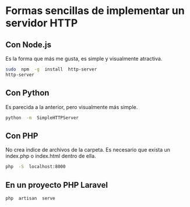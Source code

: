 # Formas sencillas de implementar un servidor HTTP


## Con Node.js

Es la forma que más me gusta, es simple y visualmente atractiva.

```bash
sudo  npm  -g  install  http-server
http-server
```

## Con Python

Es parecida a la anterior, pero visualmente más simple.

```bash
python  -m  SimpleHTTPServer
```

## Con PHP

No crea indice de archivos de la carpeta. Es necesario que exista un index.php o index.html dentro de ella.

```bash
php  -S  localhost:8000
```

## En un proyecto PHP Laravel

```bash
php  artisan  serve
```
